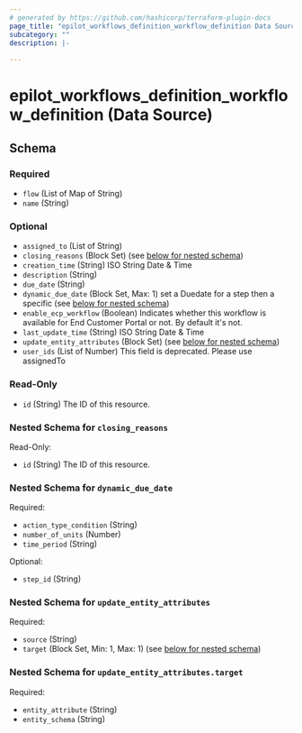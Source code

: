 ```yaml
---
# generated by https://github.com/hashicorp/terraform-plugin-docs
page_title: "epilot_workflows_definition_workflow_definition Data Source - epilot-workflows-definition"
subcategory: ""
description: |-
  
---
```


# epilot_workflows_definition_workflow_definition (Data Source)





<!-- schema generated by tfplugindocs -->
## Schema

### Required

- `flow` (List of Map of String)
- `name` (String)

### Optional

- `assigned_to` (List of String)
- `closing_reasons` (Block Set) (see [below for nested schema](#nestedblock--closing_reasons))
- `creation_time` (String) ISO String Date & Time
- `description` (String)
- `due_date` (String)
- `dynamic_due_date` (Block Set, Max: 1) set a Duedate for a step then a specific (see [below for nested schema](#nestedblock--dynamic_due_date))
- `enable_ecp_workflow` (Boolean) Indicates whether this workflow is available for End Customer Portal or not. By default it's not.
- `last_update_time` (String) ISO String Date & Time
- `update_entity_attributes` (Block Set) (see [below for nested schema](#nestedblock--update_entity_attributes))
- `user_ids` (List of Number) This field is deprecated. Please use assignedTo

### Read-Only

- `id` (String) The ID of this resource.

<a id="nestedblock--closing_reasons"></a>
### Nested Schema for `closing_reasons`

Read-Only:

- `id` (String) The ID of this resource.


<a id="nestedblock--dynamic_due_date"></a>
### Nested Schema for `dynamic_due_date`

Required:

- `action_type_condition` (String)
- `number_of_units` (Number)
- `time_period` (String)

Optional:

- `step_id` (String)


<a id="nestedblock--update_entity_attributes"></a>
### Nested Schema for `update_entity_attributes`

Required:

- `source` (String)
- `target` (Block Set, Min: 1, Max: 1) (see [below for nested schema](#nestedblock--update_entity_attributes--target))

<a id="nestedblock--update_entity_attributes--target"></a>
### Nested Schema for `update_entity_attributes.target`

Required:

- `entity_attribute` (String)
- `entity_schema` (String)


